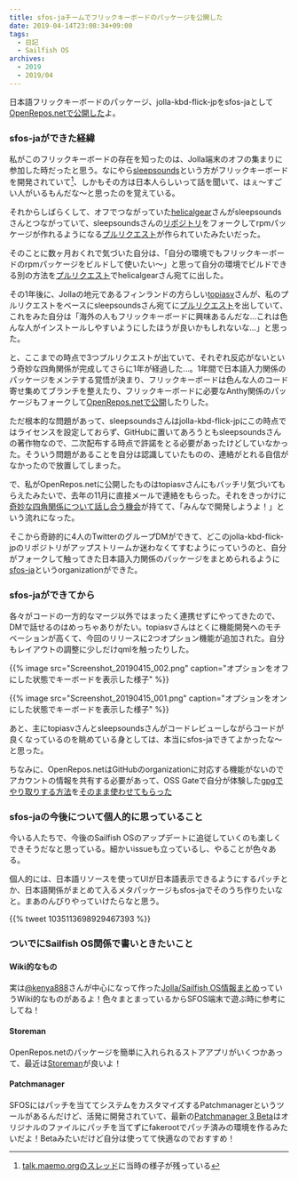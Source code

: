 ```yaml
---
title: sfos-jaチームでフリックキーボードのパッケージを公開した
date: 2019-04-14T23:08:34+09:00
tags:
  - 日記
  - Sailfish OS
archives:
  - 2019
  - 2019/04
---
```


日本語フリックキーボードのパッケージ、jolla-kbd-flick-jpをsfos-jaとして[OpenRepos.netで公開した](https://openrepos.net/content/sfosja/japanese-flick-keyboard)よ。

### sfos-jaができた経緯

私がこのフリックキーボードの存在を知ったのは、Jolla端末のオフの集まりに参加した時だったと思う。なにやら[sleepsounds](https://github.com/sleepsounds/)という方がフリックキーボードを開発されていて[^tmoのスレ]、しかもその方は日本人らしいって話を聞いて、はぇ〜すごい人がいるもんだな〜と思ったのを覚えている。

それからしばらくして、オフでつながっていた[helicalgear](https://github.com/helicalgear)さんがsleepsoundsさんとつながっていて、sleepsoundsさんの[リポジトリ](https://github.com/sleepsounds/jolla-kbd-flick-jp)をフォークしてrpmパッケージが作れるようになる[プルリクエスト](https://github.com/sleepsounds/jolla-kbd-flick-jp/pull/5)が作られていたみたいだった。

そのことに数ヶ月おくれで気づいた自分は、「自分の環境でもフリックキーボードのrpmパッケージをビルドして使いたい〜」と思って自分の環境でビルドできる別の方法を[プルリクエスト](https://github.com/helicalgear/jolla-kbd-flick-jp/pull/1)でhelicalgearさん宛てに出した。

その1年後に、Jollaの地元であるフィンランドの方らしい[topiasv](https://github.com/topiasv)さんが、私のプルリクエストをベースにsleepsoundsさん宛てに[プルリクエスト](https://github.com/sleepsounds/jolla-kbd-flick-jp/pull/7)を出していて、これをみた自分は「海外の人もフリックキーボードに興味あるんだな…これは色んな人がインストールしやすいようにしたほうが良いかもしれないな…」と思った。

と、ここまでの時点で3つプルリクエストが出ていて、それぞれ反応がないという奇妙な四角関係が完成してさらに1年が経過した…。1年間で日本語入力関係のパッケージをメンテする覚悟が決まり、フリックキーボードは色んな人のコード寄せ集めてブランチを整えたり、フリックキーボードに必要なAnthy関係のパッケージもフォークして[OpenRepos.netで公開](https://openrepos.net/content/knokmki612/japanese-flick-keyboard-patch-fork)したりした。

ただ根本的な問題があって、sleepsoundsさんはjolla-kbd-flick-jpにこの時点ではライセンスを設定しておらず、GitHubに置いてあろうともsleepsoundsさんの著作物なので、二次配布する時点で許諾をとる必要があったけどしていなかった。そういう問題があることを自分は認識していたものの、連絡がとれる自信がなかったので放置してしまった。

で、私がOpenRepos.netに公開したものはtopiasvさんにもバッチリ気づいてもらえたみたいで、去年の11月に直接メールで連絡をもらった。それをきっかけに[奇妙な四角関係について話し合う機会](https://github.com/sleepsounds/jolla-kbd-flick-jp/pull/7#issuecomment-435059563)が持てて、「みんなで開発しようよ！」という流れになった。

そこから奇跡的に4人のTwitterのグループDMができて、どこのjolla-kbd-flick-jpのリポジトリがアップストリームか迷わなくてすむようにっていうのと、自分がフォークして触ってきた日本語入力関係のパッケージをまとめられるように[sfos-ja](https://github.com/sfos-ja/)というorganizationができた。

### sfos-jaができてから

各々がコードの一方的なマージ以外ではまったく連携せずにやってきたので、DMで話せるのはめっちゃありがたい。topiasvさんはとくに機能開発へのモチベーションが高くて、今回のリリースに2つオプション機能が追加された。自分もレイアウトの調整に少しだけqmlを触ったりした。

{{% image src="Screenshot_20190415_002.png" caption="オプションをオフにした状態でキーボードを表示した様子" %}}

{{% image src="Screenshot_20190415_001.png" caption="オプションをオンにした状態でキーボードを表示した様子" %}}

あと、主にtopiasvさんとsleepsoundsさんがコードレビューしながらコードが良くなっているのを眺めている身としては、本当にsfos-jaできてよかったな〜と思った。

ちなみに、OpenRepos.netはGitHubのorganizationに対応する機能がないのでアカウントの情報を共有する必要があって、OSS Gateで自分が体験した[gpgでやり取りする方法](https://github.com/oss-gate/resources/tree/master/account)を[そのまま使わせてもらった](https://github.com/sfos-ja/resources/)

### sfos-jaの今後について個人的に思っていること

今いる人たちで、今後のSailfish OSのアップデートに追従していくのも楽しくできそうだなと思っている。細かいissueも立っているし、やることが色々ある。

個人的には、日本語リソースを使ってUIが日本語表示できるようにするパッチとか、日本語関係がまとめて入るメタパッケージもsfos-jaでそのうち作りたいなと。まあのんびりやっていけたらなと思う。

{{% tweet 1035113698929467393 %}}

### ついでにSailfish OS関係で書いときたいこと

#### Wiki的なもの

実は[@kenya888](https://twitter.com/kenya888)さんが中心になって作った[Jolla/Sailfish OS情報まとめ](https://sites.google.com/site/jollausersjp/home)っていうWiki的なものがあるよ！色々まとまっているからSFOS端末で遊ぶ時に参考にしてね！

#### Storeman

OpenRepos.netのパッケージを簡単に入れられるストアアプリがいくつかあって、最近は[Storeman](https://openrepos.net/content/osetr/storeman)が良いよ！

#### Patchmanager

SFOSにはパッチを当ててシステムをカスタマイズするPatchmanagerというツールがあるんだけど、活発に開発されていて、最新の[Patchmanager 3 Beta](https://openrepos.net/content/patchmanager3beta/patchmanager-3-beta)はオリジナルのファイルにパッチを当てずにfakerootでパッチ済みの環境を作るみたいだよ！Betaみたいだけど自分は使ってて快適なのでおすすめ！

[^tmoのスレ]:[talk.maemo.orgのスレッド](https://talk.maemo.org/showthread.php?p=1472394#post1472394)に当時の様子が残っている

